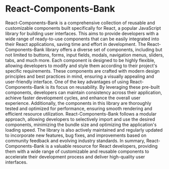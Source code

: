 # React-Components-Bank

React-Components-Bank is a comprehensive collection of reusable and customizable components built specifically for React, a popular JavaScript library for building user interfaces. This aims to provide developers with a wide range of ready-to-use components that can be easily integrated into their React applications, saving time and effort in development. The React-Components-Bank library offers a diverse set of components, including but not limited to buttons, forms, input fields, modals, navigation menus, sliders, tabs, and much more. Each component is designed to be highly flexible, allowing developers to modify and style them according to their project's specific requirements. These components are crafted with modern design principles and best practices in mind, ensuring a visually appealing and user-friendly interface. One of the key advantages of using React-Components-Bank is its focus on reusability. By leveraging these pre-built components, developers can maintain consistency across their application, achieve faster development cycles, and enhance the overall user experience. Additionally, the components in this library are thoroughly tested and optimized for performance, ensuring smooth rendering and efficient resource utilization. React-Components-Bank follows a modular approach, allowing developers to selectively import and use the desired components, minimizing the bundle size and optimizing the application's loading speed. The library is also actively maintained and regularly updated to incorporate new features, bug fixes, and improvements based on community feedback and evolving industry standards. In summary, React-Components-Bank is a valuable resource for React developers, providing them with a wide range of customizable and reusable components to accelerate their development process and deliver high-quality user interfaces.
